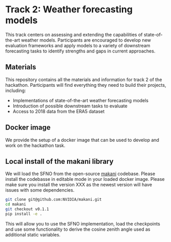 # Track 2: Weather forecasting models

This track centers on assessing and extending the capabilities of state-of-the-art weather models. Participants are encouraged to develop new evaluation frameworks and apply models to a variety of downstream forecasting tasks to identify strengths and gaps in current approaches.

## Materials

This repository contains all the materials and information for track 2 of the hackathon. Participants will find everything they need to build their projects, including:

- Implementations of state-of-the-art weather forecasting models
- Introduction of possible downstream tasks to evaluate
- Access to 2018 data from the ERA5 dataset

## Docker image
We provide the setup of a docker image that can be used to develop and work on the hackathon task.

## Local install of the makani library
We will load the SFNO from the open-source [makani](https://github.com/NVIDIA/makani) codebase. Please install the codebasse in editable mode in your loaded docker image. Please make sure you install the version XXX as the newest version will have issues with some dependencies. 

```bash
git clone git@github.com:NVIDIA/makani.git
cd makani
git checkout v0.1.1
pip install -e .
```

This will allow you to use the SFNO implementation, load the checkpoints and use some functionality to derive the cosine zenith angle used as additional static variables.